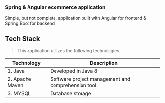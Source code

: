 ### Spring & Angular ecommerce application
 Simple, but not complete, application built with Angular for frontend & Spring Boot for backend.



## Tech Stack 
> This application utilizes the following technologies



| Technology   	      | Description    	                                                     |
|----	|-----------	                                                                       |
| 1. Java    	      |  Developed in Java 8  	                                         |
| 2. Apache Maven    	| Software project management and comprehension tool    	           |
| 3. MYSQL              | Database storage  	                                               |
 
